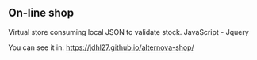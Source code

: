 ## On-line shop
Virtual store consuming local JSON to validate stock.
JavaScript - Jquery

You can see it in: https://jdhl27.github.io/alternova-shop/
